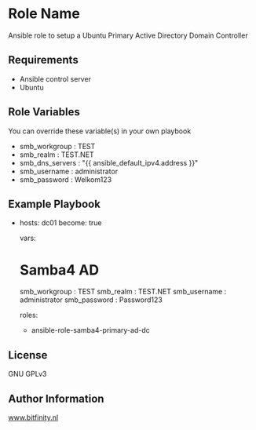 Role Name 
=========

Ansible role to setup a Ubuntu Primary Active Directory Domain Controller

Requirements 
------------ 

- Ansible control server
- Ubuntu

Role Variables 
--------------

You can override these variable(s) in your own playbook

- smb_workgroup   : TEST
- smb_realm       : TEST.NET
- smb_dns_servers : "{{ ansible_default_ipv4.address }}"
- smb_username    : administrator 
- smb_password    : Welkom123



Example Playbook 
----------------

   - hosts: dc01
     become: true

     vars:
       # Samba4 AD
       smb_workgroup : TEST
       smb_realm     : TEST.NET 
       smb_username  : administrator
       smb_password  : Password123

     roles:
       - ansible-role-samba4-primary-ad-dc

License 
-------

GNU GPLv3

Author Information 
------------------

www.bitfinity.nl
